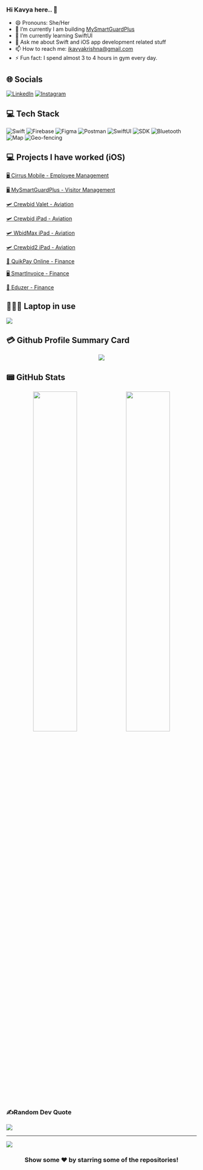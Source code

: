 ### Hi Kavya here.. 👋

- 😄 Pronouns: She/Her
- 🔭 I’m currently I am building [MySmartGuardPlus](https://apps.apple.com/in/app/mysmartguardplus/id1665817043)
- 🌱 I’m currently learning SwiftUI
- 💬 Ask me about Swift and iOS app development related stuff
- 📫 How to reach me: ikavyakrishna@gmail.com
- ⚡ Fun fact: I spend almost 3 to 4 hours in gym every day.

## 🌐 Socials
[![LinkedIn](https://img.shields.io/badge/LinkedIn-0077B5?style=for-the-badge&logo=linkedin&logoColor=white)](https://linkedin.com/in/kavya-krishna-b77548160) [![Instagram](https://img.shields.io/badge/Instagram-E4405F?style=for-the-badge&logo=instagram&logoColor=white)](https://instagram.com/i_kavyaaa)

## 💻 Tech Stack
![Swift](https://img.shields.io/badge/swift-F54A2A?style=for-the-badge&logo=swift&logoColor=white) ![Firebase](https://img.shields.io/badge/firebase-%23039BE5.svg?style=for-the-badge&logo=firebase) ![Figma](https://img.shields.io/badge/figma-%23F24E1E.svg?style=for-the-badge&logo=figma&logoColor=white) ![Postman](https://img.shields.io/badge/Postman-FF6C37?style=for-the-badge&logo=postman&logoColor=white) ![SwiftUI](https://img.shields.io/badge/swiftui-%2300BCD4?style=for-the-badge&logo=swift&logoColor=white)
![SDK](https://img.shields.io/badge/sdk-%234285F4?style=for-the-badge&logo=visual-studio-code&logoColor=white)
![Bluetooth](https://img.shields.io/badge/bluetooth-%230A84FF?style=for-the-badge&logo=bluetooth&logoColor=white) ![Map](https://img.shields.io/badge/map-%234CAF50?style=for-the-badge&logo=google-maps&logoColor=white)
![Geo-fencing](https://img.shields.io/badge/geo--fencing-%23FF5722?style=for-the-badge&logo=mapbox&logoColor=white)



## 💻 Projects I have worked (iOS)

[🖥 Cirrus Mobile - Employee Management]([https://apps.apple.com/in/app/mysmartguardplus/id1665817043](https://apps.apple.com/in/app/cirrus-mobile/id6523421292))

[🖥 MySmartGuardPlus - Visitor Management](https://apps.apple.com/in/app/mysmartguardplus/id1665817043)

[🛩 Crewbid Valet - Aviation](https://apps.apple.com/us/app/crewbid-valet/id1233677874)

[🛩 Crewbid iPad - Aviation](https://apps.apple.com/us/app/crewbid/id563832596)

[🛩 WbidMax iPad - Aviation](https://apps.apple.com/us/app/wbidmax/id892320623)

[🛩 Crewbid2 iPad - Aviation](https://apps.apple.com/us/app/crewbid2/id1620490378)

[🛒 QuikPay Online - Finance](https://apps.apple.com/in/app/quikpayonline/id1540743531)

[🖥  SmartInvoice - Finance](https://apps.apple.com/us/app/abzer-smart-invoice/id1512008010)

[📖 Eduzer - Finance](https://apps.apple.com/us/app/eduzer/id1589962501)

## 👨🏻‍💻 Laptop in use
<img src="https://img.shields.io/badge/Apple-MacBook_Pro_2021-333333?style=for-the-badge&logo=apple&logoColor=white"/> 

## 💳 Github Profile Summary Card
<p align="center">
  <img src="https://github-profile-summary-cards.vercel.app/api/cards/profile-details?username=ikavyaaaa&theme=vue"/>
</p>

## 📟 GitHub Stats
<p align="center">
	<img width="48%" src="https://github-readme-stats.vercel.app/api?username=ikavyaaaa&show_icons=true&theme=vue" />
	<img width="48%" src="https://github-readme-streak-stats.herokuapp.com/?user=ikavyaaaa&theme=vue" />
</p>

### ✍️Random Dev Quote
![](https://quotes-github-readme.vercel.app/api?type=horizontal&theme=vue)

---
[![](https://visitcount.itsvg.in/api?id=ikavyaaaa&icon=0&color=1)](https://visitcount.itsvg.in)

  

<div align="center">

### Show some ❤️ by starring some of the repositories!

</div>



